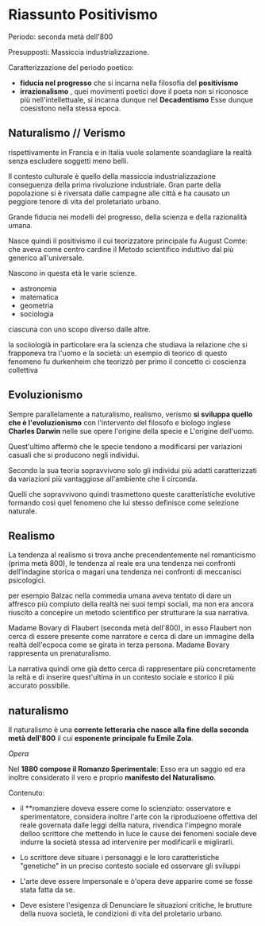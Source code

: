 # Riassunto Positivismo 

Periodo: seconda metà dell'800

Presupposti:
Massiccia industrializzazione.

Caratterizzazione del periodo poetico:
- **fiducia nel progresso** che si incarna nella filosofia del **positivismo**
- **irrazionalismo** , quei movimenti poetici dove il poeta non si riconosce più nell'intellettuale, si incarna dunque nel **Decadentismo**
Esse dunque coesistono nella stessa epoca.

## Naturalismo // Verismo

rispettivamente in Francia e in Italia vuole solamente scandagliare la realtà senza escludere soggetti meno belli.

Il contesto culturale è quello della massiccia industrializzazione conseguenza della prima rivoluzione industriale.
Gran parte della popolazione si  è riversata dalle campagne alle città e ha causato un peggiore tenore di vita del proletariato urbano.

Grande fiducia nei modelli del progresso, della scienza e della razionalità umana.

Nasce quindi il positivismo il cui teorizzatore principale fu August Comte:
che aveva  come centro cardine il Metodo scientifico induttivo dal più generico all'universale.

Nascono in questa età le varie scienze.
- astronomia 
- matematica
- geometria
- sociologia

ciascuna con uno scopo diverso dalle altre.

la sociiologià in particolare era la scienza che studiava la relazione che si frapponeva tra l'uomo e la società:
un esempio di teorico di questo fenomeno fu durkenheim che teorizzò per primo il concetto ci coscienza collettiva 

## Evoluzionismo

Sempre parallelamente a naturalismo, realismo, verismo **si sviluppa quello che è l'evoluzionismo** con l'intervento del filosofo e biologo inglese **Charles Darwin** nelle sue opere l'origine della specie e L'origine dell'uomo.

Quest'ultimo affermò che le specie tendono a modificarsi per variazioni casuali che si producono negli individui.

Secondo la sua teoria sopravvivono solo gli individui più adatti caratterizzati da variazioni più vantaggiose all'ambiente che li circonda.

Quelli che sopravvivono quindi trasmettono queste caratteristiche evolutive formando così quel fenomeno che lui stesso definisce come selezione naturale.

## Realismo

La tendenza al realismo si trova anche precendentemente nel romanticismo (prima metà 800), le tendenza al reale era una tendenza nei confronti dell'indagine storica o magari una tendenza nei confronti di meccanisci psicologici.

per esempio Balzac nella commedia umana aveva tentato di dare un affresco più compiuto della realtà nei suoi tempi sociali, ma non era ancora riuscito a concepire un metodo scientifico per strutturare la sua narrativa.

Madame Bovary di Flaubert (seconda metà dell'800), in esso Flaubert non cerca di essere presente come narratore e cerca di dare un immagine della realtà dell'ecpoca come se girata in terza persona.
Madame Bovary rappresenta un prenaturalismo.

La narrativa quindi ome già detto cerca di rappresentare più concretamente la reltà e di inserire quest'ultima in un contesto sociale e storico il più accurato possibile.

## naturalismo

Il naturalismo è una 
**corrente letteraria che nasce alla fine della seconda metà dell'800**
il cui **esponente principale fu Emile Zola**.


*Opera*

Nel **1880 compose il Romanzo Sperimentale**:
Esso era un saggio ed era inoltre considerato il vero e proprio **manifesto del Naturalismo**.

Contenuto:
- il **romanziere doveva essere come lo scienziato: osservatore e sperimentatore, considera inoltre l'arte con la riproduzioene offettiva del reale governata dalle leggi dellla natura, rivendica l'impegno morale delloo scrittore che mettendo in luce le cause dei fenomeni sociale deve indurre la società stessa ad intervenire per modificarli e miglirarli.

- Lo scrittore deve situare i personaggi e le loro caratteristiche "genetiche" in un preciso contesto sociale ed osservare gli sviluppi

- L'arte deve essere Impersonale e ò'opera deve apparire come se fosse stata fatta da se.

- Deve esistere l'esigenza di Denunciare le situazioni critiche, le brutture della nuova società, le condizioni di vita del proletario urbano.
<!--stackedit_data:
eyJoaXN0b3J5IjpbLTE0MzIxNTIyNzQsMTA2MDQxNDI1MCwtOD
AzMTg5ODE5LDE1NzM4NTM4OTMsMTkwNTk4MjU2MV19
-->